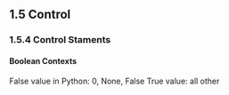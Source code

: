 ## 1.5 Control
### 1.5.4 Control Staments
#### Boolean Contexts
False value in Python: 0, None, False
True value: all other
